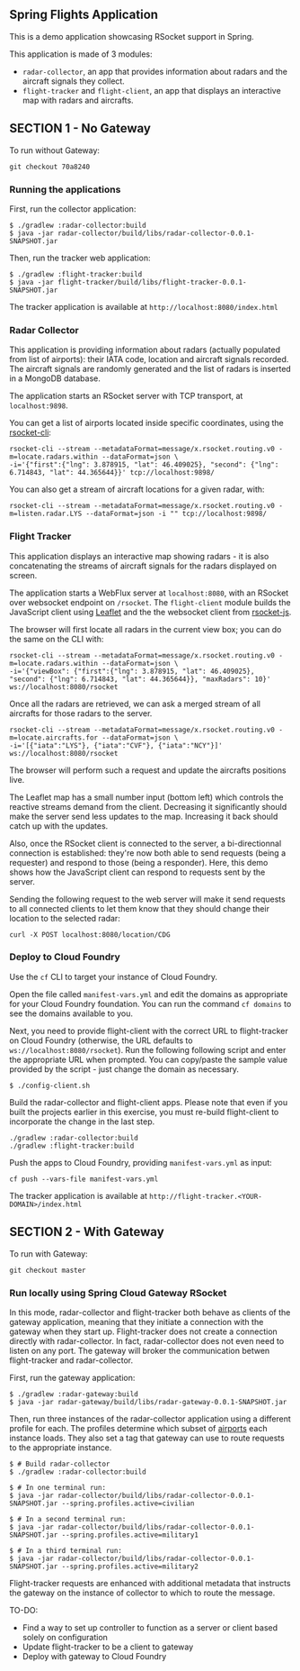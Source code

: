 ## Spring Flights Application

This is a demo application showcasing RSocket support in Spring.

This application is made of 3 modules:

* `radar-collector`, an app that provides information about radars and the aircraft signals they collect.
* `flight-tracker` and `flight-client`, an app that displays an interactive map with radars and aircrafts.

## SECTION 1 - No Gateway
To run without Gateway:
```
git checkout 70a8240
```

### Running the applications

First, run the collector application:

```
$ ./gradlew :radar-collector:build
$ java -jar radar-collector/build/libs/radar-collector-0.0.1-SNAPSHOT.jar
```

Then, run the tracker web application:
```
$ ./gradlew :flight-tracker:build
$ java -jar flight-tracker/build/libs/flight-tracker-0.0.1-SNAPSHOT.jar
```

The tracker application is available at `http://localhost:8080/index.html`

### Radar Collector

This application is providing information about radars (actually populated from list of airports):
their IATA code, location and aircraft signals recorded. The aircraft signals are randomly
generated and the list of radars is inserted in a MongoDB database.

The application starts an RSocket server with TCP transport, at `localhost:9898`.

You can get a list of airports located inside specific coordinates,
using the [rsocket-cli](https://github.com/rsocket/rsocket-cli):

```
rsocket-cli --stream --metadataFormat=message/x.rsocket.routing.v0 -m=locate.radars.within --dataFormat=json \
-i='{"first":{"lng": 3.878915, "lat": 46.409025}, "second": {"lng": 6.714843, "lat": 44.365644}}' tcp://localhost:9898/
```

You can also get a stream of aircraft locations for a given radar, with:

```
rsocket-cli --stream --metadataFormat=message/x.rsocket.routing.v0 -m=listen.radar.LYS --dataFormat=json -i "" tcp://localhost:9898/
```


### Flight Tracker

This application displays an interactive map showing radars - it is also concatenating
the streams of aircraft signals for the radars displayed on screen.

The application starts a WebFlux server at `localhost:8080`, with an RSocket over websocket endpoint on `/rsocket`.
The `flight-client` module builds the JavaScript client using [Leaflet](https://leafletjs.com/) and the the websocket client
from [rsocket-js](https://github.com/rsocket/rsocket-js/).

The browser will first locate all radars in the current view box; you can do the same on the CLI with:

```
rsocket-cli --stream --metadataFormat=message/x.rsocket.routing.v0 -m=locate.radars.within --dataFormat=json \
-i='{"viewBox": {"first":{"lng": 3.878915, "lat": 46.409025}, "second": {"lng": 6.714843, "lat": 44.365644}}, "maxRadars": 10}' ws://localhost:8080/rsocket
```

Once all the radars are retrieved, we can ask a merged stream of all aircrafts for those radars to the server.

```
rsocket-cli --stream --metadataFormat=message/x.rsocket.routing.v0 -m=locate.aircrafts.for --dataFormat=json \
-i='[{"iata":"LYS"}, {"iata":"CVF"}, {"iata":"NCY"}]' ws://localhost:8080/rsocket
```

The browser will perform such a request and update the aircrafts positions live.

The Leaflet map has a small number input (bottom left) which controls the reactive streams demand from the client.
Decreasing it significantly should make the server send less updates to the map. Increasing it back should
catch up with the updates.

Also, once the RSocket client is connected to the server, a bi-directionnal connection is established:
they're now both able to send requests (being a requester) and respond to those (being a responder).
Here, this demo shows how the JavaScript client can respond to requests sent by the server.

Sending the following request to the web server will make it send requests to all connected clients
to let them know that they should change their location to the selected radar:

```
curl -X POST localhost:8080/location/CDG
```

### Deploy to Cloud Foundry

Use the `cf` CLI to target your instance of Cloud Foundry.

Open the file called `manifest-vars.yml` and edit the domains as appropriate for your Cloud Foundry foundation. You can run the command `cf domains` to see the domains available to you.

Next, you need to provide flight-client with the correct URL to flight-tracker on Cloud Foundry (otherwise, the URL defaults to `ws://localhost:8080/rsocket`).
Run the following following script and enter the appropriate URL when prompted. 
You can copy/paste the sample value provided by the script - just change the domain as necessary.
```
$ ./config-client.sh
```

Build the radar-collector and flight-client apps.
Please note that even if you built the projects earlier in this exercise, you must re-build flight-client to incorporate the change in the last step.
```
./gradlew :radar-collector:build
./gradlew :flight-tracker:build
```

Push the apps to Cloud Foundry, providing `manifest-vars.yml` as input:
```
cf push --vars-file manifest-vars.yml
```

The tracker application is available at `http://flight-tracker.<YOUR-DOMAIN>/index.html`

## SECTION 2 - With Gateway
To run with Gateway:
```
git checkout master
```

### Run locally using Spring Cloud Gateway RSocket

In this mode, radar-collector and flight-tracker both behave as clients of the gateway application, meaning that they initiate a connection with the gateway when they start up. 
Flight-tracker does not create a connection directly with radar-collector. In fact, radar-collector does not even need to listen on any port.
The gateway will broker the communication betwen flight-tracker and radar-collector.

First, run the gateway application:
```
$ ./gradlew :radar-gateway:build
$ java -jar radar-gateway/build/libs/radar-gateway-0.0.1-SNAPSHOT.jar
```

Then, run three instances of the radar-collector application using a different profile for each.
The profiles determine which subset of [airports](radar-collector/src/main/resources/airports.json) each instance loads.
They also set a tag that gateway can use to route requests to the appropriate instance.
```
$ # Build radar-collector
$ ./gradlew :radar-collector:build

$ # In one terminal run:
$ java -jar radar-collector/build/libs/radar-collector-0.0.1-SNAPSHOT.jar --spring.profiles.active=civilian

$ # In a second terminal run:
$ java -jar radar-collector/build/libs/radar-collector-0.0.1-SNAPSHOT.jar --spring.profiles.active=military1

$ # In a third terminal run:
$ java -jar radar-collector/build/libs/radar-collector-0.0.1-SNAPSHOT.jar --spring.profiles.active=military2
```

Flight-tracker requests are enhanced with additional metadata that instructs the gateway on the instance of collector to which to route the message.

TO-DO:
- Find a way to set up controller to function as a server or client based solely on configuration
- Update flight-tracker to be a client to gateway
- Deploy with gateway to Cloud Foundry